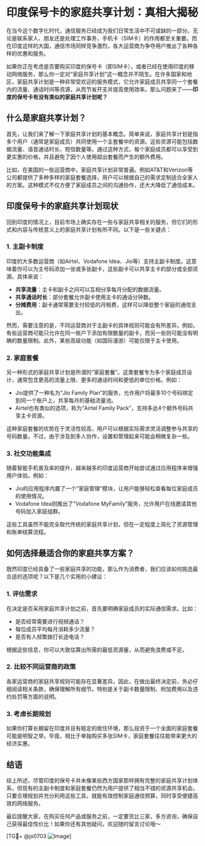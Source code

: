 # 印度保号卡的家庭共享计划：真相大揭秘

在当今这个数字化时代，通信服务已经成为我们日常生活中不可或缺的一部分。无论是联系家人、朋友还是处理工作事务，手机卡（SIM卡）的作用都至关重要。而在印度这样的大国，通信市场同样竞争激烈，各大运营商为争夺用户推出了各种各样的优惠和服务。

如果你正在考虑是否要购买印度的保号卡（即SIM卡），或者已经在使用印度的移动网络服务，那么你一定对“家庭共享计划”这一概念并不陌生。在许多国家和地区，家庭共享计划是一种非常受欢迎的服务模式，它允许家庭成员共享同一个套餐内的流量、通话时间等资源，从而节省开支并提高使用效率。那么问题来了——**印度的保号卡有没有类似的家庭共享计划呢？**

## 什么是家庭共享计划？

首先，让我们来了解一下家庭共享计划的基本概念。简单来说，家庭共享计划是指多个用户（通常是家庭成员）共同使用一个主套餐中的资源。这些资源可能包括数据流量、语音通话时长、短信数量等。通过这种方式，每个家庭成员都可以享受到更实惠的价格，并且避免了因个人使用超出套餐而产生的额外费用。

比如，在美国的一些运营商中，家庭共享计划非常普遍。例如AT&T和Verizon等公司都提供了多种多样的家庭套餐选择，用户可以根据自己的需求定制适合全家人的方案。这种模式不仅方便了家庭成员之间的沟通协作，还大大降低了通信成本。

## 印度保号卡的家庭共享计划现状

回到印度的情况上，目前市场上确实存在一些与家庭共享相关的服务，但它们的形式和内容与传统意义上的家庭共享计划有所不同。以下是一些关键点：

### 1. **主副卡制度**
   印度的大多数运营商（如Airtel、Vodafone Idea、Jio等）支持主副卡制度。这意味着你可以为主号码添加一张或多张副卡，这些副卡可以共享主卡的部分或全部资源。具体来说：
   - **共享流量**：主卡和副卡之间可以互相分享每月分配的数据流量。
   - **共享通话时长**：部分套餐允许副卡使用主卡的通话分钟数。
   - **分摊费用**：副卡通常需要支付较低的月租费，这样可以降低整个家庭的通信支出。

   然而，需要注意的是，不同运营商对于主副卡的具体规则可能会有所差异。例如，有些运营商可能只允许在同一账户下添加有限数量的副卡，而另一些则可能没有明确的数量限制。此外，某些高级功能（如国际漫游）可能仅限于主卡使用。

### 2. **家庭套餐**
   另一种形式的家庭共享计划是所谓的“家庭套餐”。这类套餐专为多个家庭成员设计，通常包含更高的流量上限、更多的通话时间和更低的单位价格。例如：
   - Jio提供了一种名为“Jio Family Plan”的服务，允许用户将最多10个号码绑定到同一个账户上，共享每月的基础流量池。
   - Airtel也有类似的选项，称为“Airtel Family Pack”，支持多达4个额外号码共享主卡资源。

   这种家庭套餐的优势在于灵活性较高，用户可以根据实际需求灵活调整参与共享的号码数量。不过，由于涉及到多人协作，设置和管理起来可能会稍微复杂一些。

### 3. **社交功能集成**
   随着智能手机普及率的提升，越来越多的印度运营商开始尝试通过应用程序来增强用户体验。例如：
   - Jio的应用程序内置了一个“家庭管理”模块，让用户能够轻松查看每位家庭成员的使用情况。
   - Vodafone Idea则推出了“Vodafone MyFamily”服务，允许用户在线邀请其他号码加入家庭组群。

   这些工具虽然不能完全取代传统的家庭共享计划，但在一定程度上简化了资源管理和账单结算流程。

## 如何选择最适合你的家庭共享方案？

既然印度已经具备了一些家庭共享的功能，那么作为消费者，我们应该如何挑选最合适的选项呢？以下是几个实用的小建议：

### 1. **评估需求**
   在决定是否采用家庭共享计划之前，首先要明确家庭成员的实际通信需求。比如：
   - 是否经常需要进行视频通话？
   - 每位成员平均每月消耗多少流量？
   - 是否有人频繁拨打长途电话？

   根据这些信息，你可以大致估算出所需的最低资源量，从而避免浪费或不足。

### 2. **比较不同运营商的政策**
   各家运营商的家庭共享规则可能存在显著差异。因此，在做出最终决定前，务必仔细阅读相关条款，确保理解所有细节。特别是关于副卡数量限制、附加费用以及违约处罚等方面的说明。

### 3. **考虑长期规划**
   如果你打算长期留在印度并且有稳定的居住环境，那么投资于一个全面的家庭套餐可能是明智之举。毕竟，相比于单独购买多张SIM卡，家庭套餐往往能带来更大的经济实惠。

## 结语

综上所述，尽管印度的保号卡并未像某些西方国家那样拥有完整的家庭共享计划体系，但现有的主副卡制度和家庭套餐仍然为用户提供了相当不错的资源共享机会。只要合理规划并充分利用这些工具，就能有效控制家庭通信预算，同时享受便捷高效的网络服务。

最后提醒大家，在购买任何产品或服务之前，一定要货比三家，多方咨询，确保自己获得最佳性价比！如果你还有其他疑问，欢迎随时留言讨论哦～

[TG💪+ @jx0703 ![Image](https://github.com/user-attachments/assets/dbca1d08-cadb-493c-b0ec-ad6f7a83f270)]
